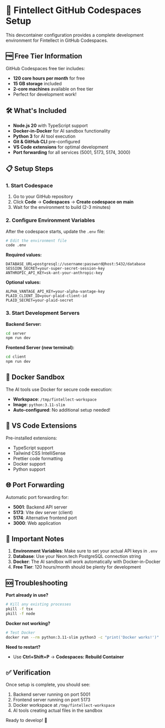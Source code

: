 # 🚀 Fintellect GitHub Codespaces Setup

This devcontainer configuration provides a complete development environment for Fintellect in GitHub Codespaces.

## 🆓 Free Tier Information

GitHub Codespaces free tier includes:
- **120 core hours per month** for free
- **15 GB storage** included
- **2-core machines** available on free tier
- Perfect for development work!

## 🛠️ What's Included

- **Node.js 20** with TypeScript support
- **Docker-in-Docker** for AI sandbox functionality
- **Python 3** for AI tool execution
- **Git & GitHub CLI** pre-configured
- **VS Code extensions** for optimal development
- **Port forwarding** for all services (5001, 5173, 5174, 3000)

## 📋 Setup Steps

### 1. Start Codespace
1. Go to your GitHub repository
2. Click **Code** → **Codespaces** → **Create codespace on main**
3. Wait for the environment to build (2-3 minutes)

### 2. Configure Environment Variables
After the codespace starts, update the `.env` file:

```bash
# Edit the environment file
code .env
```

**Required values:**
```env
DATABASE_URL=postgresql://username:password@host:5432/database
SESSION_SECRET=your-super-secret-session-key
ANTHROPIC_API_KEY=sk-ant-your-anthropic-key
```

**Optional values:**
```env
ALPHA_VANTAGE_API_KEY=your-alpha-vantage-key
PLAID_CLIENT_ID=your-plaid-client-id
PLAID_SECRET=your-plaid-secret
```

### 3. Start Development Servers

**Backend Server:**
```bash
cd server
npm run dev
```

**Frontend Server (new terminal):**
```bash
cd client  
npm run dev
```

## 🐳 Docker Sandbox

The AI tools use Docker for secure code execution:
- **Workspace**: `/tmp/fintellect-workspace`
- **Image**: `python:3.11-slim`
- **Auto-configured**: No additional setup needed!

## 🔧 VS Code Extensions

Pre-installed extensions:
- TypeScript support
- Tailwind CSS IntelliSense
- Prettier code formatting
- Docker support
- Python support

## 🌐 Port Forwarding

Automatic port forwarding for:
- **5001**: Backend API server
- **5173**: Vite dev server (client)
- **5174**: Alternative frontend port
- **3000**: Web application

## 🚨 Important Notes

1. **Environment Variables**: Make sure to set your actual API keys in `.env`
2. **Database**: Use your Neon.tech PostgreSQL connection string
3. **Docker**: The AI sandbox will work automatically with Docker-in-Docker
4. **Free Tier**: 120 hours/month should be plenty for development

## 🆘 Troubleshooting

**Port already in use?**
```bash
# Kill any existing processes
pkill -f tsx
pkill -f node
```

**Docker not working?**
```bash
# Test Docker
docker run --rm python:3.11-slim python3 -c "print('Docker works!')"
```

**Need to restart?**
- Use **Ctrl+Shift+P** → **Codespaces: Rebuild Container**

## ✅ Verification

Once setup is complete, you should see:
1. Backend server running on port 5001
2. Frontend server running on port 5173
3. Docker workspace at `/tmp/fintellect-workspace`
4. AI tools creating actual files in the sandbox

Ready to develop! 🎉 